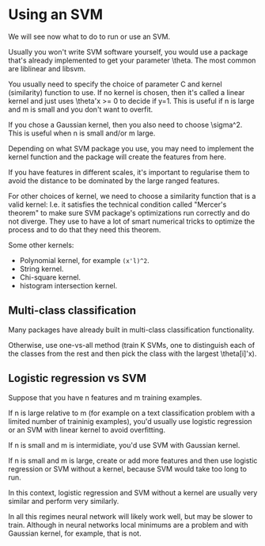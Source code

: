 # Using an SVM

We will see now what to do to run or use an SVM.

Usually you won't write SVM software yourself, you would use a package that's already implemented to get your parameter \theta. The most common are liblinear and libsvm.

You usually need to specify the choice of parameter C and kernel (similarity) function to use. If no kernel is chosen, then it's called a linear kernel and just uses \theta'x >= 0 to decide if y=1. This is useful if n is large and m is small and you don't want to overfit.

If you chose a Gaussian kernel, then you also need to choose \sigma^2. This is useful when n is small and/or m large.

Depending on what SVM package you use, you may need to implement the kernel function and the package will create the features from here.

If you have features in different scales, it's important to regularise them to avoid the distance to be dominated by the large ranged features.

For other choices of kernel, we need to choose a similarity function that is a valid kernel: I.e. it satisfies the technical condition called "Mercer's theorem" to make sure SVM package's optimizations run correctly and do not diverge. They use to have a lot of smart numerical tricks to optimize the process and to do that they need this theorem.

Some other kernels:

- Polynomial kernel, for example `(x'l)^2`.
- String kernel.
- Chi-square kernel.
- histogram intersection kernel.

## Multi-class classification

Many packages have already built in multi-class classification functionality.

Otherwise, use one-vs-all method (train K SVMs, one to distinguish each of the classes from the rest and then pick the class with the largest \theta[i]'x).

## Logistic regression vs SVM

Suppose that you have n features and m training examples.

If n is large relative to m (for example on a text classification problem with a limited number of traininig examples), you'd usually use logistic regression or an SVM with linear kernel to avoid overfitting.

If n is small and m is intermidiate, you'd use SVM with Gaussian kernel.

If n is small and m is large, create or add more features and then use logistic regression or SVM without a kernel, because SVM would take too long to run.

In this context, logistic regression and SVM without a kernel are usually very similar and perform very similarly.

In all this regimes neural network will likely work well, but may be slower to train. Although in neural networks local minimums are a problem and with Gaussian kernel, for example, that is not.
